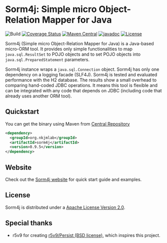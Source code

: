 # Sorm4j: Simple micro Object-Relation Mapper for Java

![Build](https://travis-ci.org/yuu-nkjm/sorm4j.svg?branch=master) [![Coverage Status](https://coveralls.io/repos/github/yuu-nkjm/sorm4j/badge.svg?branch=master&service=github)](https://coveralls.io/github/yuu-nkjm/sorm4j?branch=master) [![Maven Central](https://img.shields.io/maven-central/v/org.nkjmlab/sorm4j.svg)](http://mvnrepository.com/artifact/org.nkjmlab/sorm4j) [![javadoc](https://javadoc.io/badge2/org.nkjmlab/sorm4j/javadoc.svg)](https://javadoc.io/doc/org.nkjmlab/sorm4j) [![License](https://img.shields.io/badge/License-Apache%202.0-blue.svg)](https://opensource.org/licenses/Apache-2.0)


Sorm4j (Simple micro Object-Relation Mapper for Java) is a Java-based micro-ORM tool. It provides only simple functionalities to map `java.sql.ResultSet` to POJO objects and to set POJO objects into `java.sql.PreparedStatement` parameters.

Sorm4j instance wraps a `java.sql.Connection` object. Sorm4j has only one dependency on a logging facade (SLF4J). Sorm4j is tested and evaluated performance with the H2 database. The results show a small overhead to comparing hand-coded JDBC operations. It means this tool is flexible and can be integrated with any code that depends on JDBC (including code that already uses another ORM tool).


## Quickstart

You can get the binary using Maven from [Central Repository](http://mvnrepository.com/artifact/org.nkjmlab/sorm4j)

```xml
<dependency>
  <groupId>org.nkjmlab</groupId>
  <artifactId>sorm4j</artifactId>
  <version>0.9.5</version>
</dependency>
```

## Website
Check out the [Sorm4j website](https://scrapbox.io/sorm4j/) for quick start guide and examples.

## License
Sorm4j is distributed under a [Apache License Version 2.0](https://github.com/yuu-nkjm/sorm4j/blob/master/LICENSE).

## Special thanks
* r5v9 for creating [r5v9/Persist (BSD license)](https://github.com/r5v9/persist), which inspires this project.
